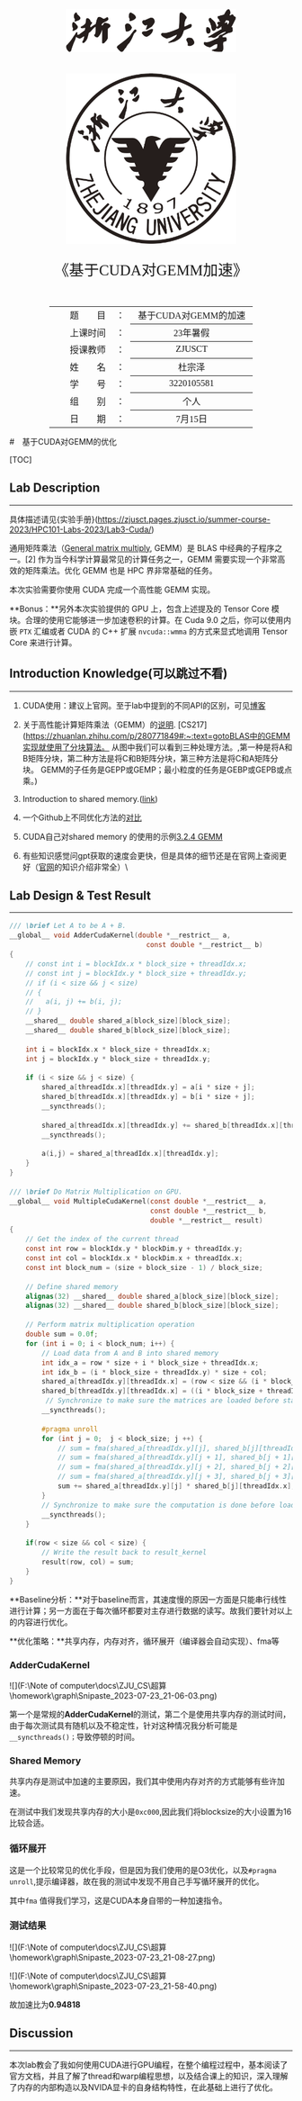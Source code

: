 <div class="cover" style="page-break-after:always;font-family:方正公文仿宋;width:100%;height:100%;border:none;margin: 0 auto;text-align:center;">
    <div style="width:60%;margin: 0 auto;height:0;padding-bottom:10%;">
        </br>
        <img src="https://raw.githubusercontent.com/Keldos-Li/pictures/main/typora-latex-theme/ZJU-name.svg" alt="校名" style="width:100%;"/>
    </div>
    </br></br></br></br></br>
    <div style="width:60%;margin: 0 auto;height:0;padding-bottom:40%;">
        <img src="https://raw.githubusercontent.com/Keldos-Li/pictures/main/typora-latex-theme/ZJU-logo.svg" alt="校徽" style="width:100%;"/>
	</div>
    </br></br></br></br></br></br></br></br>
    <span style="font-family:华文黑体Bold;text-align:center;font-size:20pt;margin: 10pt auto;line-height:30pt;">《基于CUDA对GEMM加速》</span>
    <p style="text-align:center;font-size:14pt;margin: 0 auto"lab3</p>
    </br>
    </br>
    <table style="border:none;text-align:center;width:72%;font-family:仿宋;font-size:14px; margin: 0 auto;">
    <tbody style="font-family:方正公文仿宋;font-size:12pt;">
    	<tr style="font-weight:normal;"> 
    		<td style="width:20%;text-align:right;">题　　目</td>
    		<td style="width:2%">：</td> 
    		<td style="width:40%;font-weight:normal;border-bottom: 1px solid;text-align:center;font-family:华文仿宋"> 基于CUDA对GEMM的加速</td>     </tr>
    	<tr style="font-weight:normal;"> 
    		<td style="width:20%;text-align:right;">上课时间</td>
    		<td style="width:2%">：</td> 
    		<td style="width:40%;font-weight:normal;border-bottom: 1px solid;text-align:center;font-family:华文仿宋"> 23年暑假</td>     </tr>
    	<tr style="font-weight:normal;"> 
    		<td style="width:20%;text-align:right;">授课教师</td>
    		<td style="width:2%">：</td> 
    		<td style="width:40%;font-weight:normal;border-bottom: 1px solid;text-align:center;font-family:华文仿宋">ZJUSCT </td>     </tr>
    	<tr style="font-weight:normal;"> 
    		<td style="width:20%;text-align:right;">姓　　名</td>
    		<td style="width:2%">：</td> 
    		<td style="width:40%;font-weight:normal;border-bottom: 1px solid;text-align:center;font-family:华文仿宋"> 杜宗泽</td>     </tr>
    	<tr style="font-weight:normal;"> 
    		<td style="width:20%;text-align:right;">学　　号</td>
    		<td style="width:2%">：</td> 
    		<td style="width:40%;font-weight:normal;border-bottom: 1px solid;text-align:center;font-family:华文仿宋">3220105581 </td>     </tr>
    	<tr style="font-weight:normal;"> 
    		<td style="width:20%;text-align:right;">组　　别</td>
    		<td style="width:%">：</td> 
    		<td style="width:40%;font-weight:normal;border-bottom: 1px solid;text-align:center;font-family:华文仿宋"> 个人</td>     </tr>
    	<tr style="font-weight:normal;"> 
    		<td style="width:20%;text-align:right;">日　　期</td>
    		<td style="width:2%">：</td> 
    		<td style="width:40%;font-weight:normal;border-bottom: 1px solid;text-align:center;font-family:华文仿宋">7月15日</td>     </tr>
    </tbody>              
    </table>
</div>




<!-- 注释语句：导出PDF时会在这里分页 -->

#　基于CUDA对GEMM的优化

[TOC]



## Lab Description

---

具体描述请见{实验手册}(https://zjusct.pages.zjusct.io/summer-course-2023/HPC101-Labs-2023/Lab3-Cuda/)

通用矩阵乘法（[General matrix multiply](https://en.wikipedia.org/wiki/General_matrix_multiply), GEMM）是 BLAS 中经典的子程序之一。[2] 作为当今科学计算最常见的计算任务之一，GEMM 需要实现一个非常高效的矩阵乘法。优化 GEMM 也是 HPC 界非常基础的任务。

本次实验需要你使用 CUDA 完成一个高性能 GEMM 实现。

**Bonus：**另外本次实验提供的 GPU 上，包含上述提及的 Tensor Core 模块。合理的使用它能够进一步加速卷积的计算。在 Cuda 9.0 之后，你可以使用内嵌 `PTX` 汇编或者 CUDA 的 C++ 扩展 `nvcuda::wmma` 的方式来显式地调用 Tensor Core 来进行计算。



## Introduction Knowledge(可以跳过不看)

---

1. CUDA使用：建议上官网。至于lab中提到的不同API的区别，可见[博客](https://blog.csdn.net/weixin_44966641/article/details/124500258)

2. 关于高性能计算矩阵乘法（GEMM）的[说明](https://www.cs.utexas.edu/users/pingali/CS378/2008sp/papers/gotoPaper.pdf). [CS217](https://zhuanlan.zhihu.com/p/280771849#:~:text=gotoBLAS中的GEMM实现就使用了分块算法。 从图中我们可以看到三种处理方法。,第一种是将A和B矩阵分块，第二种方法是将C和B矩阵分块，第三种方法是将C和A矩阵分块。 GEMM的子任务是GEPP或GEMP；最小粒度的任务是GEBP或GEPB或点乘。)

3. Introduction to shared memory.([link](https://zhuanlan.zhihu.com/p/597529982)) 

4. 一个Github上不同优化方法的[对比](https://github.com/mrzhuzhe/riven/tree/main/cuda_test)

5. CUDA自己对shared memory 的使用的示例[3.2.4 GEMM](https://docs.nvidia.com/cuda/cuda-c-programming-guide/index.html)

6. 有些知识感觉问gpt获取的速度会更快，但是具体的细节还是在官网上查阅更好（[官网](https://docs.nvidia.com/cuda/cuda-c-programming-guide/index.html#thread-hierarchy)的知识介绍非常全）\

   

## Lab Design & Test Result

---

```c
/// \brief Let A to be A + B.
__global__ void AdderCudaKernel(double *__restrict__ a,
                                  const double *__restrict__ b)
{
    // const int i = blockIdx.x * block_size + threadIdx.x;
    // const int j = blockIdx.y * block_size + threadIdx.y;
    // if (i < size && j < size)
    // {
    //   a(i, j) += b(i, j);
    // }
    __shared__ double shared_a[block_size][block_size];
    __shared__ double shared_b[block_size][block_size];

    int i = blockIdx.x * block_size + threadIdx.x;
    int j = blockIdx.y * block_size + threadIdx.y;

    if (i < size && j < size) {
        shared_a[threadIdx.x][threadIdx.y] = a[i * size + j];
        shared_b[threadIdx.x][threadIdx.y] = b[i * size + j];
        __syncthreads();

        shared_a[threadIdx.x][threadIdx.y] += shared_b[threadIdx.x][threadIdx.y];
        __syncthreads();

        a(i,j) = shared_a[threadIdx.x][threadIdx.y];
    }
}

/// \brief Do Matrix Multiplication on GPU.
__global__ void MultipleCudaKernel(const double *__restrict__ a, 
                                   const double *__restrict__ b, 
                                   double *__restrict__ result) 
{     
    // Get the index of the current thread
    const int row = blockIdx.y * blockDim.y + threadIdx.y;
    const int col = blockIdx.x * blockDim.x + threadIdx.x;
    const int block_num = (size + block_size - 1) / block_size;

    // Define shared memory
    alignas(32) __shared__ double shared_a[block_size][block_size];
    alignas(32) __shared__ double shared_b[block_size][block_size];

    // Perform matrix multiplication operation
    double sum = 0.0f;
    for (int i = 0; i < block_num; i++) {
        // Load data from A and B into shared memory
        int idx_a = row * size + i * block_size + threadIdx.x;
        int idx_b = (i * block_size + threadIdx.y) * size + col;
        shared_a[threadIdx.y][threadIdx.x] = (row < size && (i * block_size + threadIdx.x) < size) ? a[idx_a] : 0.0f;
        shared_b[threadIdx.y][threadIdx.x] = ((i * block_size + threadIdx.y) < size && col < size) ? b[idx_b] : 0.0f;
         // Synchronize to make sure the matrices are loaded before starting the computation
        __syncthreads();

        #pragma unroll
        for (int j = 0;  j < block_size; j ++) {
            // sum = fma(shared_a[threadIdx.y][j], shared_b[j][threadIdx.x], sum);
            // sum = fma(shared_a[threadIdx.y][j + 1], shared_b[j + 1][threadIdx.x], sum);
            // sum = fma(shared_a[threadIdx.y][j + 2], shared_b[j + 2][threadIdx.x], sum);
            // sum = fma(shared_a[threadIdx.y][j + 3], shared_b[j + 3][threadIdx.x], sum);
            sum += shared_a[threadIdx.y][j] * shared_b[j][threadIdx.x];
        }
        // Synchronize to make sure the computation is done before loading the next sub-matrix
        __syncthreads();
    }

    if(row < size && col < size) {
        // Write the result back to result_kernel
        result(row, col) = sum;
    }
}
```

**Baseline分析：**对于baseline而言，其速度慢的原因一方面是只能串行线性进行计算；另一方面在于每次循环都要对主存进行数据的读写。故我们要针对以上的内容进行优化。

**优化策略：**共享内存，内存对齐，循环展开（编译器会自动实现）、fma等

### AdderCudaKernel

![](F:\Note of computer\docs\ZJU_CS\超算\homework\graph\Snipaste_2023-07-23_21-06-03.png)

第一个是常规的**AdderCudaKernel**的测试，第二个是使用共享内存的测试时间，由于每次测试具有随机以及不稳定性，针对这种情况我分析可能是`__syncthreads()；`导致停顿的时间。

### Shared Memory

共享内存是测试中加速的主要原因，我们其中使用内存对齐的方式能够有些许加速。

在测试中我们发现共享内存的大小是`0xc000`,因此我们将blocksize的大小设置为16比较合适。

### 循环展开

这是一个比较常见的优化手段，但是因为我们使用的是O3优化，以及`#pragma unroll`,提示编译器，故在我的测试中发现不用自己手写循环展开的优化。

其中`fma` 值得我们学习，这是CUDA本身自带的一种加速指令。

### 测试结果

![](F:\Note of computer\docs\ZJU_CS\超算\homework\graph\Snipaste_2023-07-23_21-08-27.png)

![](F:\Note of computer\docs\ZJU_CS\超算\homework\graph\Snipaste_2023-07-23_21-58-40.png)

故加速比为**0.94818**

## Discussion

---

本次lab教会了我如何使用CUDA进行GPU编程，在整个编程过程中，基本阅读了官方文档，并且了解了thread和warp编程思想，以及结合课上的知识，深入理解了内存的内部构造以及NVIDA显卡的自身结构特性，在此基础上进行了优化。
